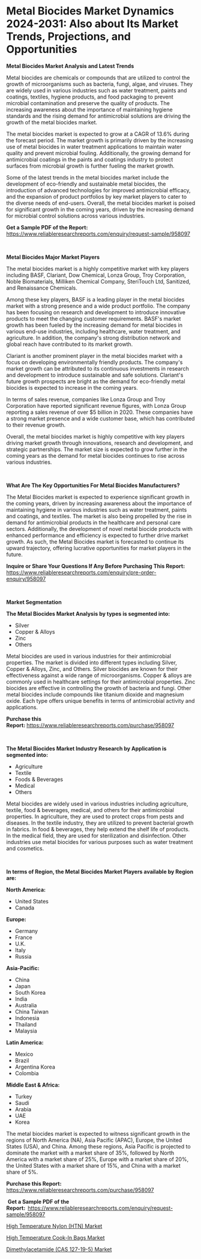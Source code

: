 <p><h1>Metal Biocides Market Dynamics 2024-2031: Also about Its Market Trends, Projections, and Opportunities</h1></p><p><strong>Metal Biocides Market Analysis and Latest Trends</strong></p>
<p><p>Metal biocides are chemicals or compounds that are utilized to control the growth of microorganisms such as bacteria, fungi, algae, and viruses. They are widely used in various industries such as water treatment, paints and coatings, textiles, hygiene products, and food packaging to prevent microbial contamination and preserve the quality of products. The increasing awareness about the importance of maintaining hygiene standards and the rising demand for antimicrobial solutions are driving the growth of the metal biocides market.</p><p>The metal biocides market is expected to grow at a CAGR of 13.6% during the forecast period. The market growth is primarily driven by the increasing use of metal biocides in water treatment applications to maintain water quality and prevent microbial fouling. Additionally, the growing demand for antimicrobial coatings in the paints and coatings industry to protect surfaces from microbial growth is further fueling the market growth.</p><p>Some of the latest trends in the metal biocides market include the development of eco-friendly and sustainable metal biocides, the introduction of advanced technologies for improved antimicrobial efficacy, and the expansion of product portfolios by key market players to cater to the diverse needs of end-users. Overall, the metal biocides market is poised for significant growth in the coming years, driven by the increasing demand for microbial control solutions across various industries.</p></p>
<p><strong>Get a Sample PDF of the Report:&nbsp;</strong> <a href="https://www.reliableresearchreports.com/enquiry/request-sample/958097">https://www.reliableresearchreports.com/enquiry/request-sample/958097</a></p>
<p>&nbsp;</p>
<p><strong>Metal Biocides Major Market Players</strong></p>
<p><p>The metal biocides market is a highly competitive market with key players including BASF, Clariant, Dow Chemical, Lonza Group, Troy Corporation, Noble Biomaterials, Milliken Chemical Company, SteriTouch Ltd, Sanitized, and Renaissance Chemicals. </p><p>Among these key players, BASF is a leading player in the metal biocides market with a strong presence and a wide product portfolio. The company has been focusing on research and development to introduce innovative products to meet the changing customer requirements. BASF's market growth has been fueled by the increasing demand for metal biocides in various end-use industries, including healthcare, water treatment, and agriculture. In addition, the company's strong distribution network and global reach have contributed to its market growth.</p><p>Clariant is another prominent player in the metal biocides market with a focus on developing environmentally friendly products. The company's market growth can be attributed to its continuous investments in research and development to introduce sustainable and safe solutions. Clariant's future growth prospects are bright as the demand for eco-friendly metal biocides is expected to increase in the coming years.</p><p>In terms of sales revenue, companies like Lonza Group and Troy Corporation have reported significant revenue figures, with Lonza Group reporting a sales revenue of over $5 billion in 2020. These companies have a strong market presence and a wide customer base, which has contributed to their revenue growth. </p><p>Overall, the metal biocides market is highly competitive with key players driving market growth through innovations, research and development, and strategic partnerships. The market size is expected to grow further in the coming years as the demand for metal biocides continues to rise across various industries.</p></p>
<p>&nbsp;</p>
<p><strong>What Are The Key Opportunities For Metal Biocides Manufacturers?</strong></p>
<p><p>The Metal Biocides market is expected to experience significant growth in the coming years, driven by increasing awareness about the importance of maintaining hygiene in various industries such as water treatment, paints and coatings, and textiles. The market is also being propelled by the rise in demand for antimicrobial products in the healthcare and personal care sectors. Additionally, the development of novel metal biocide products with enhanced performance and efficiency is expected to further drive market growth. As such, the Metal Biocides market is forecasted to continue its upward trajectory, offering lucrative opportunities for market players in the future.</p></p>
<p><strong>Inquire or Share Your Questions If Any Before Purchasing This Report:</strong> <a href="https://www.reliableresearchreports.com/enquiry/pre-order-enquiry/958097">https://www.reliableresearchreports.com/enquiry/pre-order-enquiry/958097</a></p>
<p>&nbsp;</p>
<p><strong>Market Segmentation</strong></p>
<p><strong>The Metal Biocides Market Analysis by types is segmented into:</strong></p>
<p><ul><li>Silver</li><li>Copper & Alloys</li><li>Zinc</li><li>Others</li></ul></p>
<p><p>Metal biocides are used in various industries for their antimicrobial properties. The market is divided into different types including Silver, Copper & Alloys, Zinc, and Others. Silver biocides are known for their effectiveness against a wide range of microorganisms. Copper & alloys are commonly used in healthcare settings for their antimicrobial properties. Zinc biocides are effective in controlling the growth of bacteria and fungi. Other metal biocides include compounds like titanium dioxide and magnesium oxide. Each type offers unique benefits in terms of antimicrobial activity and applications.</p></p>
<p><strong>Purchase this Report:&nbsp;</strong><a href="https://www.reliableresearchreports.com/purchase/958097">https://www.reliableresearchreports.com/purchase/958097</a></p>
<p>&nbsp;</p>
<p><strong>The Metal Biocides Market Industry Research by Application is segmented into:</strong></p>
<p><ul><li>Agriculture</li><li>Textile</li><li>Foods & Beverages</li><li>Medical</li><li>Others</li></ul></p>
<p><p>Metal biocides are widely used in various industries including agriculture, textile, food & beverages, medical, and others for their antimicrobial properties. In agriculture, they are used to protect crops from pests and diseases. In the textile industry, they are utilized to prevent bacterial growth in fabrics. In food & beverages, they help extend the shelf life of products. In the medical field, they are used for sterilization and disinfection. Other industries use metal biocides for various purposes such as water treatment and cosmetics.</p></p>
<p>&nbsp;</p>
<p><strong>In terms of Region, the Metal Biocides Market Players available by Region are:</strong></p>
<p>
    <p> <strong> North America: </strong>
        <ul>
            <li>United States</li>
            <li>Canada</li>
        </ul>
        </p> 
    <p> <strong> Europe: </strong>
        <ul>
            <li>Germany</li>
            <li>France</li>
            <li>U.K.</li>
            <li>Italy</li>
            <li>Russia</li>
        </ul>
        </p> 
    <p> <strong> Asia-Pacific: </strong>
        <ul>
            <li>China</li>
            <li>Japan</li>
            <li>South Korea</li>
            <li>India</li>
            <li>Australia</li>
            <li>China Taiwan</li>
            <li>Indonesia</li>
            <li>Thailand</li>
            <li>Malaysia</li>
        </ul>
        </p> 
    <p> <strong> Latin America: </strong>
        <ul>
            <li>Mexico</li>
            <li>Brazil</li>
            <li>Argentina Korea</li>
            <li>Colombia</li>
        </ul>
        </p> 
    <p> <strong> Middle East & Africa: </strong>
        <ul>
            <li>Turkey</li>
            <li>Saudi</li>
            <li>Arabia</li>
            <li>UAE</li>
            <li>Korea</li>
        </ul>
    </p>
    </p>
<p><p>The metal biocides market is expected to witness significant growth in the regions of North America (NA), Asia Pacific (APAC), Europe, the United States (USA), and China. Among these regions, Asia Pacific is projected to dominate the market with a market share of 35%, followed by North America with a market share of 25%, Europe with a market share of 20%, the United States with a market share of 15%, and China with a market share of 5%.</p></p>
<p><strong>Purchase this Report: </strong><a href="https://www.reliableresearchreports.com/purchase/958097">https://www.reliableresearchreports.com/purchase/958097</a></p>
<p>&nbsp;<strong>Get a Sample PDF of the Report:&nbsp;&nbsp;</strong><a href="https://www.reliableresearchreports.com/enquiry/request-sample/958097">https://www.reliableresearchreports.com/enquiry/request-sample/958097</a></p>
<p><strong></strong></p>
<p><p><a href="https://view.publitas.com/reportprime-1/high-temperature-nylon-htn-market-size-furnishes-valuable-information-encompassing-market-share-market-trends-and-projections-spanning-from-2023-to-2030/">High Temperature Nylon (HTN) Market</a></p><p><a href="https://view.publitas.com/reportprime-1/high-temperature-cook-in-bags-market-research-report-the-key-to-successful-business-strategy-forecasted-for-period-from-2023-2030/">High Temperature Cook-In Bags Market</a></p><p><a href="https://view.publitas.com/reportprime-1/dimethylacetamide-cas-127-19-5-market-offer-valuable-insights-into-market-size-market-share-market-trends-and-projections-spanning-from-2023-to-2030/">Dimethylacetamide (CAS 127-19-5) Market</a></p></p>